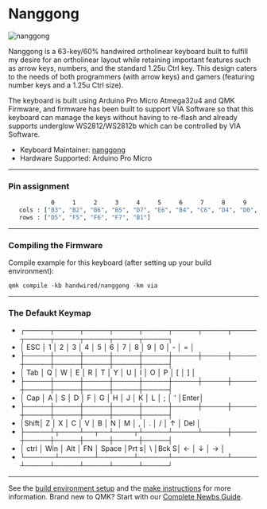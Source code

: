 # Nanggong

![nanggong](https://i.imgur.com/vky2f07.jpeg)

Nanggong is a 63-key/60% handwired ortholinear keyboard built to fulfill my desire for an ortholinear layout while retaining important features such as arrow keys, numbers, and the standard 1.25u Ctrl key. This design caters to the needs of both programmers (with arrow keys) and gamers (featuring number keys and a 1.25u Ctrl size).

The keyboard is built using Arduino Pro Micro Atmega32u4 and QMK Firmware, and firmware has been built to support VIA Software so that this keyboard can manage the keys without having to re-flash and already supports underglow WS2812/WS2812b which can be controlled by VIA Software.

* Keyboard Maintainer: [nanggong](https://github.com/SanmaLD)
* Hardware Supported: Arduino Pro Micro

---

### Pin assignment
```sh
            0     1     2     3     4     5     6     7     8     9     10    11    12
   cols : ["B3", "B2", "B6", "B5", "D7", "E6", "B4", "C6", "D4", "D0", "D1", "D2", "D3"],
   rows : ["D5", "F5", "F6", "F7", "B1"]
```

---

### Compiling the Firmware

Compile example for this keyboard (after setting up your build environment):

    qmk compile -kb handwired/nanggong -km via 

---

### The Defaukt Keymap

* ┌─────┬─────┬─────┬─────┬─────┬─────┬─────┬─────┬─────┬─────┬─────┬─────┬─────┐
* │ ESC │  1  │  2  │  3  │  4  │  5  │  6  │  7  │  8  │  9  │  0  │  -  │  =  │
* ├─────┼─────┼─────┼─────┼─────┼─────┼─────┼─────┼─────┼─────┼─────┼─────┼─────┤
* │ Tab │  Q  │  W  │  E  │  R  │  T  │  Y  │  U  │  I  │  O  │  P  │  [  │  ]  │
* ├─────┼─────┼─────┼─────┼─────┼─────┼─────┼─────┼─────┼─────┼─────┼─────┼─────┤
* │ Cap │  A  │  S  │  D  │  F  │  G  │  H  │  J  │  K  │  L  │  ;  │  '  │Enter│
* ├─────┼─────┼─────┼─────┼─────┼─────┼─────┼─────┼─────┼─────┼─────┼─────┼─────┤
* │Shift│  Z  │  X  │  C  │  V  │  B  │  N  │  M  │  ,  │  .  │  /  │  ↑  │ Del │
* ├─────┴┬────┴──┬──┴────┬┴─────┴─────┴─────┼─────┼─────┼─────┼─────┼─────┼─────┤
* │ ctrl │  Win  │  Alt  │  FN  │   Space   │Prt s│  \  │Bck S│  ←  │  ↓  │  →  │
* └──────┴───────┴───────┴──────┴───────────┴─────┴─────┴─────┴─────┴─────┴─────┘


---

See the [build environment setup](https://docs.qmk.fm/#/getting_started_build_tools) and the [make instructions](https://docs.qmk.fm/#/getting_started_make_guide) for more information. Brand new to QMK? Start with our [Complete Newbs Guide](https://docs.qmk.fm/#/newbs).